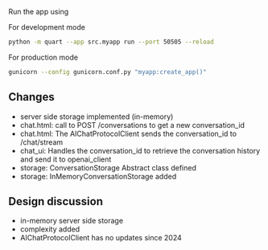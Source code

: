 Run the app using 

For development mode

```bash
python -m quart --app src.myapp run --port 50505 --reload
```


For production mode

```bash
gunicorn --config gunicorn.conf.py "myapp:create_app()"
```

## Changes
- server side storage implemented (in-memory)
- chat.html: call to POST /conversations to get a new conversation_id
- chat.html: The AIChatProtocolClient sends the conversation_id to /chat/stream
- chat_ui: Handles the conversation_id to retrieve the conversation history and send it to openai_client
- storage: ConversationStorage Abstract class defined 
- storage: InMemoryConversationStorage added

## Design discussion
- in-memory server side storage
- complexity added
- AIChatProtocolClient has no updates since 2024